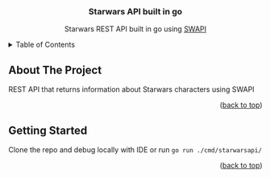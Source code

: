<!-- Improved compatibility of back to top link: See: https://github.com/othneildrew/Best-README-Template/pull/73 -->
<a name="readme-top"></a>


<!-- PROJECT LOGO -->
<br />

<h3 align="center">Starwars API built in go</h3>

  <p align="center">
   Starwars REST API built in go using <a href="https://swapi.dev/">SWAPI</a>
  </p>
</div>



<!-- TABLE OF CONTENTS -->
<details>
  <summary>Table of Contents</summary>
  <ol>
    <li>
      <a href="#about-the-project">About The Project</a>
    </li>
    <li>
      <a href="#getting-started">Getting Started</a>
      <ul>
        <li><a href="#prerequisites">Prerequisites</a></li>
        <li><a href="#installation">Installation</a></li>
      </ul>
    </li>
    <li><a href="#usage">Usage</a></li>
  </ol>
</details>



<!-- ABOUT THE PROJECT -->
## About The Project
REST API that returns information about Starwars characters using SWAPI

<p align="right">(<a href="#readme-top">back to top</a>)</p>




<!-- GETTING STARTED -->
## Getting Started

Clone the repo and debug locally with IDE or run ```go run ./cmd/starwarsapi/```

<p align="right">(<a href="#readme-top">back to top</a>)</p>
